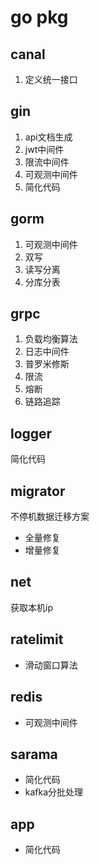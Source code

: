 # go pkg
## canal
1. 定义统一接口
## gin
1. api文档生成
2. jwt中间件
3. 限流中间件
4. 可观测中间件
5. 简化代码
## gorm
1. 可观测中间件
2. 双写
3. 读写分离
4. 分库分表
## grpc
1. 负载均衡算法
2. 日志中间件
3. 普罗米修斯
4. 限流
5. 熔断
6. 链路追踪
## logger
简化代码
## migrator
不停机数据迁移方案
- 全量修复
- 增量修复
## net
获取本机ip
## ratelimit
- 滑动窗口算法
## redis
- 可观测中间件
## sarama
- 简化代码
- kafka分批处理
## app
- 简化代码